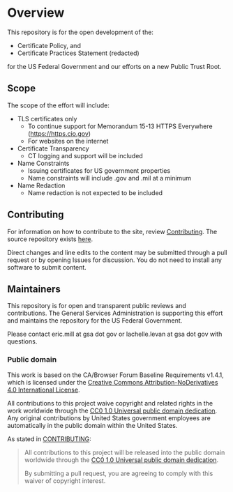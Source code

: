 # Overview
This repository is for the open development of the:

* Certificate Policy, and
* Certificate Practices Statement (redacted)

for the US Federal Government and our efforts on a new Public Trust Root.

## Scope
The scope of the effort will include:

* TLS certificates only
  * To continue support for Memorandum 15-13 HTTPS Everywhere (https://https.cio.gov)
  * For websites on the internet
* Certificate Transparency
  * CT logging and support will be included
* Name Constraints
  * Issuing certificates for US government properties
  * Name constraints will include .gov and .mil at a minimum
* Name Redaction
  * Name redaction is not expected to be included

## Contributing

For information on how to contribute to the site, review [Contributing](CONTRIBUTING.md/). The source repository exists [here](https://github.com/uspki/policies/).

Direct changes and line edits to the content may be submitted through a pull request or by opening Issues for discussion. You do not need to install any software to submit content.

## Maintainers

This repository is for open and transparent public reviews and contributions.  The General Services Administration is supporting this effort and maintains the repository for the US Federal Government.

Please contact eric.mill at gsa dot gov or lachelle.levan at gsa dot gov with questions.

### Public domain

This work is based on the CA/Browser Forum Baseline Requirements v1.4.1,  which is licensed under the [Creative Commons Attribution-NoDerivatives 4.0 International License](https://creativecommons.org/licenses/by-nd/4.0/).

All contributions to this project waive copyright and related rights in the work worldwide through the [CC0 1.0 Universal public domain dedication](https://creativecommons.org/publicdomain/zero/1.0/.). Any original contributions by United States government employees are automatically in the public domain within the United States.

As stated in [CONTRIBUTING](CONTRIBUTING.md):

> All contributions to this project will be released into the public domain  worldwide through the [CC0 1.0 Universal public domain dedication](https://creativecommons.org/publicdomain/zero/1.0/).
>
> By submitting a pull request, you are agreeing to comply with this waiver of copyright interest.
